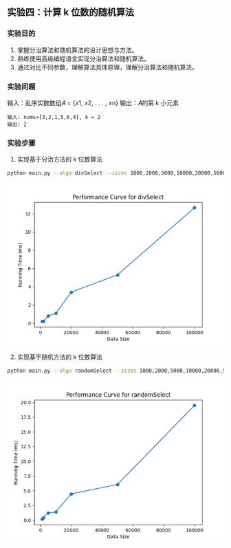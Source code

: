 ## 实验四：计算 k 位数的随机算法

### 实验目的
1. 掌握分治算法和随机算法的设计思想与方法。
2. 熟练使用高级编程语言实现分治算法和随机算法。
3. 通过对比不同参数，理解算法具体原理，理解分治算法和随机算法。

### 实验问题
输入：乱序实数数组𝐴 = {𝑥1, 𝑥2, . . . , 𝑥n}
输出：𝐴的第 k 小元素

 
```
输入: nums=[3,2,1,5,6,4], k = 2
输出: 2
```


### 实验步骤


1. 实现基于分治方法的 k 位数算法

```bash
python main.py --algo divSelect --sizes 1000,2000,5000,10000,20000,50000,100000
```

![img.png](./Performance_Curve_for_divSelect.png)

2. 实现基于随机方法的 k 位数算法

```bash
python main.py --algo randomSelect --sizes 1000,2000,5000,10000,20000,50000,100000
```

![img.png](./Performance_Curve_for_randomSelect.png)
